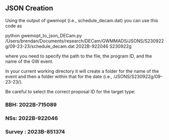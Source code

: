 ## JSON Creation 

Using the output of gwemopt (i.e., schedule_decam.dat) you can use this code as 

python gwemopt_to_json_DECam.py /Users/brendan/Documents/research/DECam/GWMMADS/JSONS/S230922g/09-23-23/schedule_decam.dat 2022B-922046 S230922g

where you need to specify the path to the file, the program ID, and the name of the GW event. 

In your current working directory it will create a folder for the name of the event and then a folder within that for the date (i.e., /JSONS/S230922g/09-23-23/). 

Be careful to select the correct proposal ID for the target type:

### BBH: 2022B-715089
### NSs: 2022B-922046
### Survey : 2023B-851374
